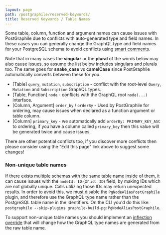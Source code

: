 ```yaml
---
layout: page
path: /postgraphile/reserved-keywords/
title: Reserved Keywords / Table Names
---
```


Some table, column, function and argument names can cause issues with
PostGraphile due to conflicts with auto-generated type and field names. In these
cases you can generally change the GraphQL type and field names for your
PostgreSQL schema to avoid conflicts using
[smart comments](/postgraphile/smart-comments/).

Note that in many cases the **singular** or the **plural** of the words below
may also cause issues, so assume the list below includes singulars and plurals
too. The same goes for **snake_case** vs **camelCase** since PostGraphile
automatically converts between these for you.

- [Table] `query`, `mutation`, `subscription` - conflict with the root-level
  `Query`, `Mutation` and `Subscription` GraphQL types.
- [Table, Function] `node` - conflicts with the GraphQL root `node(...)`
  interface.
- [Column, Argument] `order_by` / `orderBy` - Used by PostGraphile for ordering,
  may cause issues when declared as a function argument or table column.
- [Column] `primary_key` - we automatically add `orderBy: PRIMARY_KEY_ASC` to
  ordering, if you have a column called `primary_key` then this value will be
  generated twice and cause issues.

There are other potential conflicts too, if you discover more conflicts then
please consider using the "Edit this page" link above to suggest some changes!

### Non-unique table names

If there exists multiple schemas with the same table name inside of them, it can
cause issues with the `nodeId: ID` (or `id: ID`) field, by making IDs which are
not globally unique. Calls utilizing those IDs may return unexpected results. In
order to avoid this, we must disable the `PgNodeAliasPostGraphile` plugin, and
therefore use the GraphQL type name rather than the PostgreSQL table name in the
identifiers. On the CLI you'd do this like:
`postgraphile --skip-plugins graphile-build-pg:PgNodeAliasPostGraphile`.

To support non-unique table names you should implement an
[inflection override](/postgraphile/inflection/#overriding-inflection---general)
that will change how the GraphQL type names are generated from the raw table
name.
